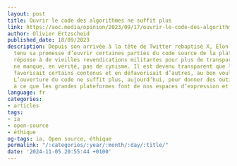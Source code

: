 ```yaml
---
layout: post
title: Ouvrir le code des algorithmes ne suffit plus
link: https://aoc.media/opinion/2023/09/17/ouvrir-le-code-des-algorithmes-ne-suffit-plus
author: Olivier Ertzscheid
published_date: 18/09/2023
description: Depuis son arrivée à la tête de Twitter rebaptisé X, Elon Musk a bien
  tenu sa promesse d’ouvrir certaines parties du code source de la plateforme. Cette
  réponse à de vieilles revendications militantes pour plus de transparence des plateformes
  ne manque, en vérité, pas de cynisme. Il est devenu transparent que le code de Twitter
  favorisait certains contenus et en défavorisait d’autres, au bon vouloir de Musk.
  L’ouverture du code ne suffit plus, aujourd’hui, pour donner des outils de contrôle
  à ce que les grandes plateformes font de nos espaces d’expression et de nos démocraties.
language: fr
categories:
- articles
tags:
- ia
- open-source
- éthique
og-tags: ia, Open source, éthique
permalink: "/:categories/:year/:month/:day/:title/"
date: '2024-11-05 20:55:44 +0100'
---
```


